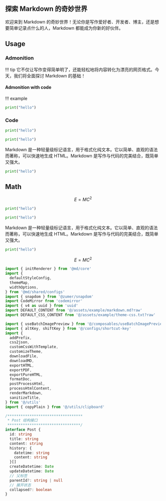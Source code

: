 ## 探索 Markdown 的奇妙世界

欢迎来到 Markdown 的奇妙世界！无论你是写作爱好者、开发者、博主，还是想要简单记录点什么的人，Markdown 都能成为你新的好伙伴。

## Usage

### Admonition

!!! tip
它不仅让写作变得简单明了，还能轻松地将内容转化为漂亮的网页格式。今天，我们将全面探讨 Markdown 的基础！

#### Admonition with code

!!! example

```python
print("hello")
```

### Code

```python
print("hello")
```

```python
print("hello")
```

Markdown 是一种轻量级标记语言，用于格式化纯文本。它以简单、直观的语法而著称，可以快速地生成 HTML。Markdown 是写作与代码的完美结合，既简单又强大。

```python
print("hello")
```

## Math

$$
E = MC^2
$$

```python
print("hello")
```

```python
print("hello")
```

Markdown 是一种轻量级标记语言，用于格式化纯文本。它以简单、直观的语法而著称，可以快速地生成 HTML。Markdown 是写作与代码的完美结合，既简单又强大。

```python
print("hello")
```

$$
E = MC^2
$$

```ts
import { initRenderer } from '@md/core'
import {
  defaultStyleConfig,
  themeMap,
  widthOptions,
} from '@md/shared/configs'
import { snapdom } from '@zumer/snapdom'
import CodeMirror from 'codemirror'
import { v4 as uuid } from 'uuid'
import DEFAULT_CONTENT from '@/assets/example/markdown.md?raw'
import DEFAULT_CSS_CONTENT from '@/assets/example/theme-css.txt?raw'

import { useBatchImagePreview } from '@/composables/useBatchImagePreview'
import { altKey, shiftKey } from '@/configs/shortcut-key'
import {
  addPrefix,
  css2json,
  customCssWithTemplate,
  customizeTheme,
  downloadFile,
  downloadMD,
  exportHTML,
  exportPDF,
  exportPureHTML,
  formatDoc,
  postProcessHtml,
  processHtmlContent,
  renderMarkdown,
  sanitizeTitle,
} from '@/utils'
import { copyPlain } from '@/utils/clipboard'

/**********************************
 * Post 结构接口
 *********************************/
interface Post {
  id: string
  title: string
  content: string
  history: {
    datetime: string
    content: string
  }[]
  createDatetime: Date
  updateDatetime: Date
  // 父标签
  parentId?: string | null
  // 展开状态
  collapsed?: boolean
}
```

